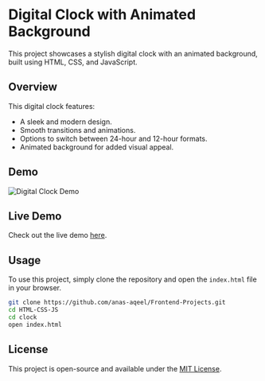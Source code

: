 # Digital Clock with Animated Background

This project showcases a stylish digital clock with an animated background, built using HTML, CSS, and JavaScript.

## Overview

This digital clock features:
- A sleek and modern design.
- Smooth transitions and animations.
- Options to switch between 24-hour and 12-hour formats.
- Animated background for added visual appeal.

## Demo

![Digital Clock Demo](https://raw.githubusercontent.com/anas-aqeel/Frontend-Projects/Master/HTML-CSS-JS/clock/images/mock.png)

## Live Demo

Check out the live demo [here](https://animated-clock-eight.vercel.app/).

## Usage

To use this project, simply clone the repository and open the `index.html` file in your browser.

```bash
git clone https://github.com/anas-aqeel/Frontend-Projects.git
cd HTML-CSS-JS
cd clock
open index.html
```

## License

This project is open-source and available under the [MIT License](LICENSE).

